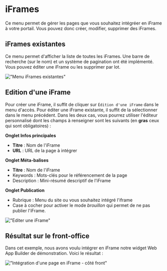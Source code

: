# iFrames

Ce menu permet de gérer les pages que vous souhaitez intégréer en iFrame à votre portail. Vous pouvez donc créer, modifier, supprimer des iFrames.

## iFrames existantes

Ce menu permet d'afficher la liste de toutes les iFrames. Une barre de recherche (sur le nom) et un système de pagination ont été implémenté. Vous pouvez éditer une iFrame ou les supprimer par lot.

!["Menu iFrames existantes"](/assets/back_list_iframe.png)

## Edition d'une iFrame

Pour créer une iFrame, il suffit de cliquer sur `Édition d'une iFrame` dans le menu d'accès. Pour éditer une iFrame existante, il suffit de la sélectionner dans le menu précédent.
Dans les deux cas, vous pourrez utiliser l'éditeur personnalisé dont les champs à renseigner sont les suivants (en **gras** ceux qui sont obligatoires) :

__Onglet Infos principales__
* **Titre** : Nom de l'iFrame
* **URL** : URL de la page à intégrer

__Onglet Méta-balises__
* **Titre** : Nom de l'iFrame
* Keywords : Mots-clés pour le référencement de la page
* Description : Mini-résumé descriptif de l'iFrame

__Onglet Publication__
* Rubrique : Menu du site ou vous souhaitez intégré l'iframe
* Case à cocher pour activer le mode *brouillon* qui permet de ne pas publier l'iFrame.

!["Editer une iFrame"](/assets/back_edit_iframe.png)

## Résultat sur le front-office

Dans cet exemple, nous avons voulu intégrer en iFrame notre widget Web App Builder de démonstration. Voici le résultat :

!["Intégration d'une page en iFrame - côté front"](/assets/front_iframe.png)